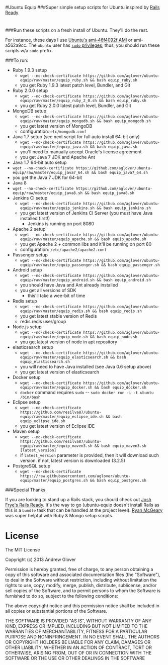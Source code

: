 
#Ubuntu Equip
###Super simple setup scripts for Ubuntu inspired by [Rails Ready](https://github.com/joshfng/railsready)
 
# 
###Run these scripts on a fresh install of Ubuntu. They'll do the rest. 

For instance, these days I use [Ubuntu's ami-46f4092f AMI](http://cloud.ubuntu.com/ami/) or ami-a562a9cc. The `ubuntu` user has [`sudo` privileges](http://alestic.com/2009/04/ubuntu-ec2-sudo-ssh-rsync); thus, you should run these scripts w/a `sudo` prefix.

###To run:
  * Ruby 1.9.3 setup
     * `wget --no-check-certificate https://github.com/aglover/ubuntu-equip/raw/master/equip_ruby.sh && bash equip_ruby.sh`
     * you get Ruby 1.9.3 latest patch level, Bundler, and Git 
  * Ruby 2.0.0 setup
     * `wget --no-check-certificate https://github.com/aglover/ubuntu-equip/raw/master/equip_ruby_2_0.sh && bash equip_ruby.sh`
     * you get Ruby 2.0.0 latest patch level, Bundler, and Git 
  * MongoDB setup
	 * `wget --no-check-certificate https://github.com/aglover/ubuntu-equip/raw/master/equip_mongodb.sh && bash equip_mongodb.sh`
	 * you get latest version of MongoDB
	 * configuration: `etc/mongodb.conf`
  * Java 1.7 setup (see next script for full auto install 64-bit only)
	 * `wget --no-check-certificate https://github.com/aglover/ubuntu-equip/raw/master/equip_java.sh && bash equip_java.sh`
	 * you'll need to manually accept Oracle's license agreement
	 * you get Java 7 JDK and Apache Ant
  * Java 1.7 64-bit auto setup
   * `wget --no-check-certificate https://github.com/aglover/ubuntu-equip/raw/master/equip_java7_64.sh && bash equip_java7_64.sh`
   * you get the Java 7 JDK for 64-bit
  * Java 8
   * `wget --no-check-certificate https://github.com/aglover/ubuntu-equip/raw/master/equip_java8.sh && bash equip_java8.sh`
  * Jenkins CI setup
	 * `wget --no-check-certificate https://github.com/aglover/ubuntu-equip/raw/master/equip_jenkins.sh && bash equip_jenkins.sh`
	 * you get latest version of Jenkins CI Server (you must have Java installed first!)	
	   * Jenkins is running on port 8080	 
  * Apache 2 setup
     * `wget --no-check-certificate https://github.com/aglover/ubuntu-equip/raw/master/equip_apache.sh && bash equip_apache.sh`
     * you get Apache 2 + common libs and it'll be running on port 80 
     * configuration: `/etc/apache2/apache2.conf`
  * Passenger setup
     * `wget --no-check-certificate https://github.com/aglover/ubuntu-equip/raw/master/equip_passenger.sh && bash equip_passenger.sh`
  * Android setup
     * `wget --no-check-certificate https://github.com/aglover/ubuntu-equip/raw/master/equip_android.sh && bash equip_android.sh`
     * you should have Java and Ant already installed		
     * you get all versions of SDK
       * this'll take a wee-bit of time
  * Redis setup
     * `wget --no-check-certificate https://github.com/aglover/ubuntu-equip/raw/master/equip_redis.sh && bash equip_redis.sh`
     * you get latest stable version of Redis
     * redis.redis user/group
  * Node.js setup
     * `wget --no-check-certificate https://github.com/aglover/ubuntu-equip/raw/master/equip_node.sh && bash equip_node.sh`
     * you get latest version of node in apt repository
  * elasticsearch setup
     * `wget --no-check-certificate https://github.com/aglover/ubuntu-equip/raw/master/equip_elasticsearch.sh && bash equip_elasticsearch.sh`
     * you will need to have Java installed (see Java 0.6 setup above)
     * you get latest version of elasticsearch
  * Docker setup
     * `wget --no-check-certificate https://github.com/aglover/ubuntu-equip/raw/master/equip_docker.sh && bash equip_docker.sh`
     * `docker` command requires `sudo` -- `sudo docker run -i -t ubuntu /bin/bash`
  * Eclipse setup
     * `wget --no-check-certificate https://github.com/resilva87/ubuntu-equip/raw/master/equip_eclipse_ide.sh && bash equip_eclipse_ide.sh`
     * you get latest version of Eclipse IDE
  * Maven setup
     * `wget --no-check-certificate https://github.com/resilva87/ubuntu-equip/raw/master/equip_maven3.sh && bash equip_maven3.sh [latest_version]`
     * if `latest_version` parameter is provided, then it will download such version. if not, latest version is downloaded (3.2.5)
  * PostgreSQL setup
     * `wget --no-check-certificate https://raw.githubusercontent.com/aglover/ubuntu-equip/master/equip_postgres.sh && bash equip_postgres.sh`


###Special Thanks

If you are looking to stand up a Rails stack, you should check out [Josh Frye's Rails Ready](https://github.com/joshfng/railsready). It's the way to go (ubuntu-equip doesn't install Rails as this is a `bundle` task that can be handled at the project level). [Ryan McGeary](http://ryan.mcgeary.org/) was super helpful with Ruby & Mongo setup scripts. 

# License

The MIT License

Copyright (c) 2013 Andrew Glover

Permission is hereby granted, free of charge, to any person obtaining a copy of this software and associated documentation files (the "Software"), to deal in the Software without restriction, including without limitation the rights to use, copy, modify, merge, publish, distribute, sublicense, and/or sell copies of the Software, and to permit persons to whom the Software is furnished to do so, subject to the following conditions:

The above copyright notice and this permission notice shall be included in all copies or substantial portions of the Software.

THE SOFTWARE IS PROVIDED "AS IS", WITHOUT WARRANTY OF ANY KIND, EXPRESS OR IMPLIED, INCLUDING BUT NOT LIMITED TO THE WARRANTIES OF MERCHANTABILITY, FITNESS FOR A PARTICULAR PURPOSE AND NONINFRINGEMENT. IN NO EVENT SHALL THE AUTHORS OR COPYRIGHT HOLDERS BE LIABLE FOR ANY CLAIM, DAMAGES OR OTHER LIABILITY, WHETHER IN AN ACTION OF CONTRACT, TORT OR OTHERWISE, ARISING FROM, OUT OF OR IN CONNECTION WITH THE SOFTWARE OR THE USE OR OTHER DEALINGS IN THE SOFTWARE
